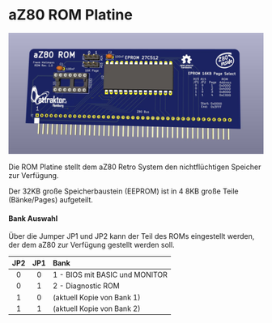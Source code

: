 # aZ80 ROM Platine

<img width="640px" src="aZ80_ROM.jpg" alt="Die aZ80 ROM Platine" />

Die ROM Platine stellt dem aZ80 Retro System den nichtflüchtigen Speicher zur Verfügung. 

Der 32KB große Speicherbaustein (EEPROM) ist in 4 8KB große Teile (Bänke/Pages) aufgeteilt.

#### Bank Auswahl

Über die Jumper JP1 und JP2 kann der Teil des ROMs eingestellt werden, der dem aZ80 zur Verfügung gestellt werden soll.

| JP2 | JP1 | Bank |
|:---:|:---:|:-----|
| 0 | 0 | 1 - BIOS mit BASIC und MONITOR |
| 0 | 1 | 2 - Diagnostic ROM |
| 1 | 0 | (aktuell Kopie von Bank 1) |
| 1 | 1 | (aktuell Kopie von Bank 2) |
